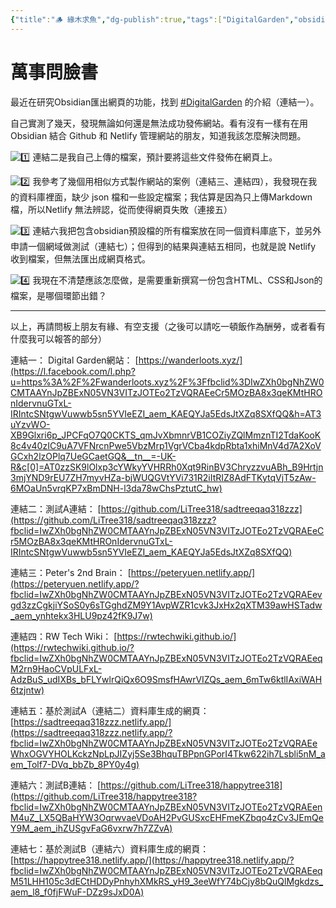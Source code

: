 ```yaml
---
{"title":"🪵 緣木求魚","dg-publish":true,"tags":["DigitalGarden","obsidian","self_learing","website_design"],"permalink":"///","dgPassFrontmatter":true,"noteIcon":"","created":"2025-05-05T19:13:04.973+08:00","updated":"2025-05-05T19:51:54.864+08:00"}
---
```


# 萬事問臉書


最近在研究Obsidian匯出網頁的功能，找到 [#DigitalGarden](https://www.facebook.com/hashtag/digitalgarden?__eep__=6&__cft__[0]=AZVIceVqgv_02eZqcOIphKSqfx-neSz1WDQ4NaWDm2vZT_Uk7f9kyH0kJ-fFoCYC51wUcPKC8zebDjTU4QBh0KBBFXknQWrWaM2UyIYybonrVcDpC7J2dz3uDrPV97bUMZg&__tn__=*NK-R) 的介紹（連結一）。

自己實測了幾天，發現無論如何還是無法成功發佈網站。看有沒有一樣有在用Obsidian 結合 Github 和 Netlify 管理網站的朋友，知道我該怎麼解決問題。

![1️⃣](https://static.xx.fbcdn.net/images/emoji.php/v9/t59/2/16/31_20e3.png) 連結二是我自己上傳的檔案，預計要將這些文件發佈在網頁上。

![2️⃣](https://static.xx.fbcdn.net/images/emoji.php/v9/t78/2/16/32_20e3.png) 我參考了幾個用相似方式製作網站的案例（連結三、連結四），我發現在我的資料庫裡面，缺少 json 檔和一些設定檔案；我估算是因為只上傳Markdown檔，所以Netlify 無法辨認，從而使得網頁失敗（連接五）

![3️⃣](https://static.xx.fbcdn.net/images/emoji.php/v9/t97/2/16/33_20e3.png) 連結六我把包含obsidian預設檔的所有檔案放在同一個資料庫底下，並另外申請一個網域做測試（連結七）；但得到的結果與連結五相同，也就是說 Netlify 收到檔案，但無法匯出成網頁格式。

![4️⃣](https://static.xx.fbcdn.net/images/emoji.php/v9/tb6/2/16/34_20e3.png) 我現在不清楚應該怎麼做，是需要重新撰寫一份包含HTML、CSS和Json的檔案，是哪個環節出錯？

---

以上，再請問板上朋友有緣、有空支援（之後可以請吃一頓飯作為酬勞，或者看有什麼我可以報答的部分）

連結一： Digital Garden網站： [https://wanderloots.xyz/](https://l.facebook.com/l.php?u=https%3A%2F%2Fwanderloots.xyz%2F%3Ffbclid%3DIwZXh0bgNhZW0CMTAAYnJpZBExN05VN3VITzJOTEo2TzVQRAEeCr5MOzBA8x3qeKMtHROnIdervnuGTxL-IRIntcSNtgwVuwwb5sn5YVIeEZI_aem_KAEQYJa5EdsJtXZq8SXfQQ&h=AT3uYzvWO-XB9Glxri6p_JPCFqO7Q0CKTS_qmJvXbmnrVB1COZiyZQlMmznTI2TdaKooK8c4v40zIC9uA7VFNrcnPwe5VbzMrp1VgrVCba4kdpRbta1xhiMnV4d7A2XoVGCxh2lzOPlq7UeGCaetGQ&__tn__=-UK-R&c[0]=AT0zzSK9lOlxp3cYWkyYVHRRh0Xqt9RinBV3ChryzzvuABh_B9Hrtjn3mjYND9rEU7ZH7myvHZa-bjWUQGVtYVi731R2iItRIZ8AdFTKytqVjT5zAw-6MOaUn5vrqKP7xBmDNH-l3da78wChsPztutC_hw)

連結二：測試A連結： [https://github.com/LiTree318/sadtreeqaq318zzz](https://github.com/LiTree318/sadtreeqaq318zzz?fbclid=IwZXh0bgNhZW0CMTAAYnJpZBExN05VN3VITzJOTEo2TzVQRAEeCr5MOzBA8x3qeKMtHROnIdervnuGTxL-IRIntcSNtgwVuwwb5sn5YVIeEZI_aem_KAEQYJa5EdsJtXZq8SXfQQ)

連結三：Peter's 2nd Brain： [https://peteryuen.netlify.app/](https://peteryuen.netlify.app/?fbclid=IwZXh0bgNhZW0CMTAAYnJpZBExN05VN3VITzJOTEo2TzVQRAEevgd3zzCgkjiYSoS0y6sTGghdZM9Y1AvpWZR1cvk3JxHx2qXTM39awHSTadw_aem_ynhtekx3HLU9pz42fK9J7w)

連結四：RW Tech Wiki： [https://rwtechwiki.github.io/](https://rwtechwiki.github.io/?fbclid=IwZXh0bgNhZW0CMTAAYnJpZBExN05VN3VITzJOTEo2TzVQRAEeqM2rn9HaoCVpULFxL-AdzBuS_udIXBs_bFLYwlrQiQx6O9SmsfHAwrVIZQs_aem_6mTw6ktlIAxiWAH6tzjntw)

連結五：基於測試A（連結二）資料庫生成的網頁： [https://sadtreeqaq318zzz.netlify.app/](https://sadtreeqaq318zzz.netlify.app/?fbclid=IwZXh0bgNhZW0CMTAAYnJpZBExN05VN3VITzJOTEo2TzVQRAEeWhxOGVYHOLKckzNpLpJIZyj5Se3BhquTBPpnGPorI4Tkw622ih7Lsbli5nM_aem_Tolf7-DVq_bbZb_8PY0y4g)

連結六：測試B連結： [https://github.com/LiTree318/happytree318](https://github.com/LiTree318/happytree318?fbclid=IwZXh0bgNhZW0CMTAAYnJpZBExN05VN3VITzJOTEo2TzVQRAEenM4uZ_LX5QBaHYW3OqrwvaeVDoAH2PvGUSxcEHFmeKZbqo4zCv3JEmQeY9M_aem_ihZUSgvFaG6vxrw7h7ZZvA)

連結七：基於測試B（連結六）資料庫生成的網頁： [https://happytree318.netlify.app/](https://happytree318.netlify.app/?fbclid=IwZXh0bgNhZW0CMTAAYnJpZBExN05VN3VITzJOTEo2TzVQRAEeqM51LHH105c3dECtHDDyPnhyhXMkRS_yH9_3eeWfY74bCjy8bQuQlMgkdzs_aem_l8_f0fjFWuF-DZz9sJxD0A)
